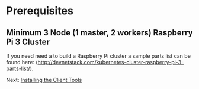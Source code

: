 # Prerequisites

## Minimum 3 Node (1 master, 2 workers) Raspberry Pi 3 Cluster

If you need need a to build a Raspberry Pi cluster a sample parts list can be found here: (http://devnetstack.com/kubernetes-cluster-raspberry-pi-3-parts-list/).

Next: [Installing the Client Tools](02-client-tools.md)
